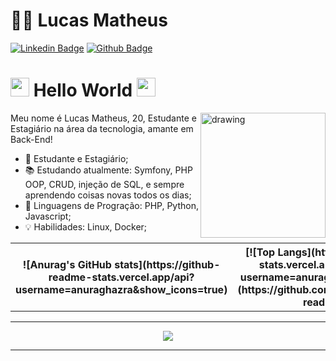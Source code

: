 <h1>👨‍💻 Lucas Matheus</h1>

[![Linkedin Badge](https://img.shields.io/badge/-LinkedIn-blue?style=flat-square&logo=Linkedin&logoColor=white&link=LINK_LINKEDIN)](https://www.linkedin.com/in/lucas-matheus-alves-rodrigues-509b1a240/) [![Github Badge](https://img.shields.io/badge/-Github-000?style=flat-square&logo=Github&logoColor=white&link=LINK_GIT)](https://github.com/LmarDark)

<h1><img src="https://github.com/TheDudeThatCode/TheDudeThatCode/blob/master/Assets/Earth.gif" width=30 /> Hello World <img src="https://github.com/TheDudeThatCode/TheDudeThatCode/blob/master/Assets/Earth.gif" width=30 /></h1>

<img src="https://i.pinimg.com/originals/9d/9b/d1/9d9bd13afce1a798d22ecfd9897730ed.gif" alt="drawing" width="200" align="right"/> 

Meu nome é Lucas Matheus, 20, Estudante e Estagiário na área da tecnologia, amante em Back-End!

* 💼 Estudante e Estagiário;
* 📚 Estudando atualmente: Symfony, PHP OOP, CRUD, injeção de SQL, e sempre aprendendo coisas novas todos os dias;
* 💬 Linguagens de Progração: PHP, Python, Javascript;
* 💡 Habilidades: Linux, Docker; 

<table>  
  <tr>
    <th> ![Anurag's GitHub stats](https://github-readme-stats.vercel.app/api?username=anuraghazra&show_icons=true) </th>
    <th> [![Top Langs](https://github-readme-stats.vercel.app/api/top-langs/?username=anuraghazra&layout=donut)](https://github.com/anuraghazra/github-readme-stats) </th>
  </tr>
</table>

---

<p align="center">
  <a href="https://beacons.ai/lucasmat">
    <img src="https://skillicons.dev/icons?i=php,py,html,css,js"/>

  </a>
</p>

---


